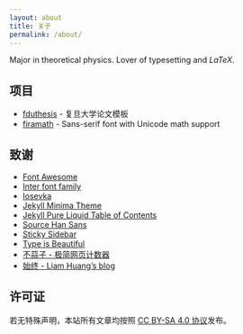 ```yaml
---
layout: about
title: 关于
permalink: /about/
---
```


Major in theoretical physics. Lover of typesetting and $LaTeX$.

## 项目

- [fduthesis](https://github.com/stone-zeng/fduthesis) - 复旦大学论文模板
- [firamath](https://github.com/firamath/firamath) - Sans-serif font with Unicode math support

## 致谢

- [Font Awesome](https://fontawesome.com)
- [Inter font family](https://rsms.me/inter/)
- [Iosevka](https://typeof.net/Iosevka/)
- [Jekyll Minima Theme](https://jekyll.github.io/minima/)
- [Jekyll Pure Liquid Table of Contents](https://github.com/allejo/jekyll-toc)
- [Source Han Sans](https://fonts.adobe.com/fonts/source-han-sans-cjk-simplified-chinese)
- [Sticky Sidebar](https://abouolia.github.io/sticky-sidebar/)
- [Type is Beautiful](https://thetype.com/)
- [不蒜子 - 极简网页计数器](https://busuanzi.ibruce.info)
- [始终 - Liam Huang’s blog](https://liam.page/)

## 许可证

若无特殊声明，本站所有文章均按照 [CC BY-SA 4.0 协议](https://creativecommons.org/licenses/by-sa/4.0/)发布。

<div class="cc-by-sa-logo">
  <i class="fab fa-creative-commons"></i>
  <i class="fab fa-creative-commons-by"></i>
  <i class="fab fa-creative-commons-sa"></i>
</div>
